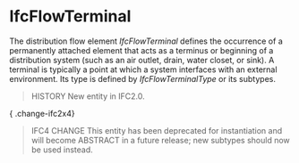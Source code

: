 # IfcFlowTerminal

The distribution flow element _IfcFlowTerminal_ defines the occurrence of a permanently attached element that acts as a terminus or beginning of a distribution system (such as an air outlet, drain, water closet, or sink). A terminal is typically a point at which a system interfaces with an external environment. Its type is defined by _IfcFlowTerminalType_ or its subtypes.
<!-- end of short definition -->

> HISTORY New entity in IFC2.0.

{ .change-ifc2x4}
> IFC4 CHANGE This entity has been deprecated for instantiation and will become ABSTRACT in a future release; new subtypes should now be used instead.
